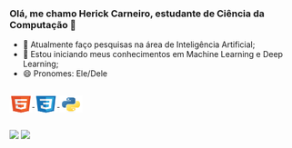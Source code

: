 ### Olá, me chamo Herick Carneiro, estudante de Ciência da Computação 👋


- 🔭 Atualmente faço pesquisas na área de Inteligência Artificial;
- 🌱 Estou iniciando meus conhecimentos em Machine Learning e Deep Learning;
- 😄 Pronomes: Ele/Dele
<div align="center">
  <a href="https://github.com/herickcarneiro">
</div>

<div style="display: inline_block"><br>
  <img align="center" alt="Herick-HTML" height="30" width="40" src="https://raw.githubusercontent.com/devicons/devicon/master/icons/html5/html5-original.svg">
  <img align="center" alt="Herick-CSS" height="30" width="40" src="https://raw.githubusercontent.com/devicons/devicon/master/icons/css3/css3-original.svg">
  <img align="center" alt="Herick-Python" height="30" width="40" src="https://raw.githubusercontent.com/devicons/devicon/master/icons/python/python-original.svg">
</div>

##
<div> 
  <a href="https://www.instagram.com/herickcarneiro_/" target="_blank"><img src="https://img.shields.io/badge/-Instagram-%23E4405F?style=for-the-badge&logo=instagram&logoColor=white" target="_blank"></a>
 	 <a href = "mailto:herickcarneiro@gmail.com"><img src="https://img.shields.io/badge/-Gmail-%23333?style=for-the-badge&logo=gmail&logoColor=white" target="_blank"></a>
  
</div>
